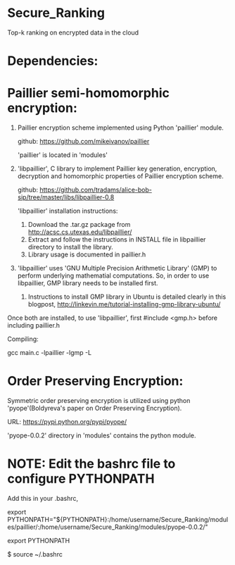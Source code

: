 # Secure_Ranking
Top-k ranking on encrypted data in the cloud

# Dependencies:

# Paillier semi-homomorphic encryption:

1. Paillier encryption scheme implemented using Python 'paillier' module.

   github: https://github.com/mikeivanov/paillier

   'paillier' is located in 'modules'

2. 'libpaillier', C library to implement Paillier key generation,
   encryption, decryption and homomorphic properties of Paillier encryption
   scheme. 

   github: https://github.com/tradams/alice-bob-sip/tree/master/libs/libpaillier-0.8

   'libpaillier' installation instructions:

   1. Download the .tar.gz package from http://acsc.cs.utexas.edu/libpaillier/
   2. Extract and follow the instructions in INSTALL file in libpaillier
      directory to install the library.
   3. Library usage is documented in paillier.h 

3. 'libpaillier' uses 'GNU Multiple Precision Arithmetic Library' (GMP) to
   perform underlying mathematial computations. So, in order to use
   libpaillier, GMP library needs to be installed first. 

   1. Instructions to install GMP library in Ubuntu is detailed clearly in this 
      blogpost, http://linkevin.me/tutorial-installing-gmp-library-ubuntu/

Once both are installed, to use 'libpaillier', first #include <gmp.h> before
including paillier.h

Compiling:

gcc main.c -lpaillier -lgmp -L<path to libpaillier>

# Order Preserving Encryption:

Symmetric order preserving encryption is utilized using python
'pyope'(Boldyreva's paper on Order Preserving Encryption). 

URL: https://pypi.python.org/pypi/pyope/

'pyope-0.0.2' directory in 'modules' contains the python module.

# NOTE: Edit the bashrc file to configure PYTHONPATH

Add this in your .bashrc,

export PYTHONPATH="${PYTHONPATH}:/home/username/Secure_Ranking/modules/paillier/:/home/username/Secure_Ranking/modules/pyope-0.0.2/"

export PYTHONPATH

$ source ~/.bashrc
